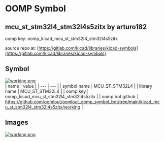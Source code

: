 # OOMP Symbol  
## mcu_st_stm32l4_stm32l4s5zitx  by arturo182  
  
oomp key: oomp_kicad_mcu_st_stm32l4_stm32l4s5zitx  
  
source repo at: [https://gitlab.com/kicad/libraries/kicad-symbols](https://gitlab.com/kicad/libraries/kicad-symbols)  
## Symbol  
  
[![working.png](working_600.png)](working.png)  
| name | value | 
| --- | --- | 
| symbol name | MCU_ST_STM32L4 | 
| library name | MCU_ST_STM32L4 | 
| oomp key | oomp_kicad_mcu_st_stm32l4_stm32l4s5zitx | 
| oomp bot github | https://github.com/oomlout/oomlout_oomp_symbol_bot/tree/main/kicad_mcu_st_stm32l4_stm32l4s5zitx/working | 
## Images  
  
[![working.png](working_140.png)](working.png)  
